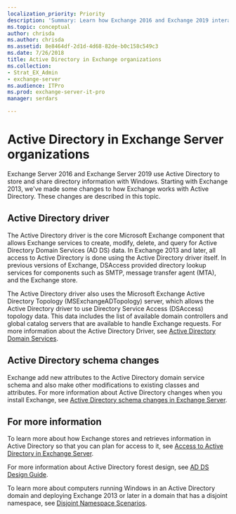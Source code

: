 ```yaml
---
localization_priority: Priority
description: 'Summary: Learn how Exchange 2016 and Exchange 2019 interact with Active Directory.'
ms.topic: conceptual
author: chrisda
ms.author: chrisda
ms.assetid: 8e8464df-2d1d-4d68-82de-b0c158c549c3
ms.date: 7/26/2018
title: Active Directory in Exchange organizations
ms.collection:
- Strat_EX_Admin
- exchange-server
ms.audience: ITPro
ms.prod: exchange-server-it-pro
manager: serdars

---
```


# Active Directory in Exchange Server organizations

Exchange Server 2016 and Exchange Server 2019 use Active Directory to store and share directory information with Windows. Starting with Exchange 2013, we've made some changes to how Exchange works with Active Directory. These changes are described in this topic.
  
## Active Directory driver

The Active Directory driver is the core Microsoft Exchange component that allows Exchange services to create, modify, delete, and query for Active Directory Domain Services (AD DS) data. In Exchange 2013 and later, all access to Active Directory is done using the Active Directory driver itself. In previous versions of Exchange, DSAccess provided directory lookup services for components such as SMTP, message transfer agent (MTA), and the Exchange store.
  
The Active Directory driver also uses the Microsoft Exchange Active Directory Topology (MSExchangeADTopology) server, which allows the Active Directory driver to use Directory Service Access (DSAccess) topology data. This data includes the list of available domain controllers and global catalog servers that are available to handle Exchange requests. For more information about the Active Directory Driver, see [Active Directory Domain Services](https://go.microsoft.com/fwlink/p/?linkid=110942).
  
## Active Directory schema changes

Exchange add new attributes to the Active Directory domain service schema and also make other modifications to existing classes and attributes. For more information about Active Directory changes when you install Exchange, see [Active Directory schema changes in Exchange Server](ad-schema-changes.md).
  
## For more information

To learn more about how Exchange stores and retrieves information in Active Directory so that you can plan for access to it, see [Access to Active Directory in Exchange Server](ad-access.md).
  
For more information about Active Directory forest design, see [AD DS Design Guide](https://go.microsoft.com/fwlink/p/?LinkId=264957).
  
To learn more about computers running Windows in an Active Directory domain and deploying Exchange 2013 or later in a domain that has a disjoint namespace, see [Disjoint Namespace Scenarios](https://technet.microsoft.com/library/bb676377(v=exchg.150).aspx).

